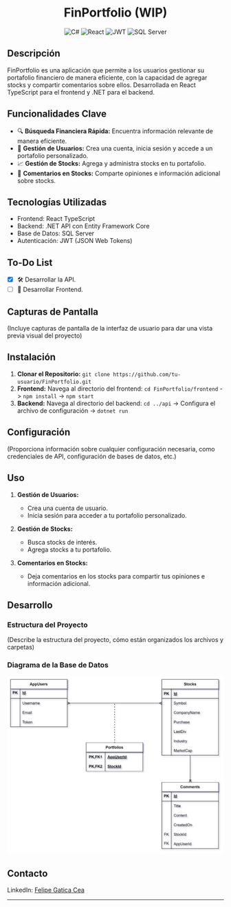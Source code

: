 
<h1 align="center">FinPortfolio (WIP)</h1>
<p align="center">
  <img src="https://upload.wikimedia.org/wikipedia/commons/thumb/7/7d/Microsoft_.NET_logo.svg/1024px-Microsoft_.NET_logo.svg.png" alt="C#" width="50" height="50"/>
  <img src="https://upload.wikimedia.org/wikipedia/commons/thumb/a/a7/React-icon.svg/2300px-React-icon.svg.png" alt="React" width="50" height="50"/>
  <img src="https://cdn.worldvectorlogo.com/logos/jwt-3.svg" alt="JWT" width="50" height="50"/>
  <img src="https://mvpcluster.com/wp-content/uploads/2016/04/sql-server-1.png" alt="SQL Server" width="50" height="50"/>
</p>

## Descripción
FinPortfolio es una aplicación que permite a los usuarios gestionar su portafolio financiero de manera eficiente, con la capacidad de agregar stocks y compartir comentarios sobre ellos. Desarrollada en React TypeScript para el frontend y .NET para el backend.

## Funcionalidades Clave
- 🔍 **Búsqueda Financiera Rápida:** Encuentra información relevante de manera eficiente.
- 👤 **Gestión de Usuarios:** Crea una cuenta, inicia sesión y accede a un portafolio personalizado.
- 📈 **Gestión de Stocks:** Agrega y administra stocks en tu portafolio.
- 💬 **Comentarios en Stocks:** Comparte opiniones e información adicional sobre stocks.

## Tecnologías Utilizadas
- Frontend: React TypeScript
- Backend: .NET API con Entity Framework Core
- Base de Datos: SQL Server
- Autenticación: JWT (JSON Web Tokens)

## To-Do List
- [X] 🛠 Desarrollar la API.
- [ ] 🚀 Desarrollar Frontend.

## Capturas de Pantalla
(Incluye capturas de pantalla de la interfaz de usuario para dar una vista previa visual del proyecto)

## Instalación
1. **Clonar el Repositorio:** `git clone https://github.com/tu-usuario/FinPortfolio.git`
2. **Frontend:** Navega al directorio del frontend: `cd FinPortfolio/frontend` -> `npm install` -> `npm start`
3. **Backend:** Navega al directorio del backend: `cd ../api` -> Configura el archivo de configuración -> `dotnet run`

## Configuración
(Proporciona información sobre cualquier configuración necesaria, como credenciales de API, configuración de bases de datos, etc.)

## Uso
1. **Gestión de Usuarios:**
    - Crea una cuenta de usuario.
    - Inicia sesión para acceder a tu portafolio personalizado.
  
2. **Gestión de Stocks:**
    - Busca stocks de interés.
    - Agrega stocks a tu portafolio.

3. **Comentarios en Stocks:**
    - Deja comentarios en los stocks para compartir tus opiniones e información adicional.

## Desarrollo
### Estructura del Proyecto
(Describe la estructura del proyecto, cómo están organizados los archivos y carpetas)

### Diagrama de la Base de Datos
<img src="https://raw.githubusercontent.com/juzt3/FinPortfolio/main/FinPortfolio.drawio.svg" alt="UML"/>

## Contacto
LinkedIn: [Felipe Gatica Cea](https://www.linkedin.com/in/felipe-gatica-cea-124b01270/)

---
